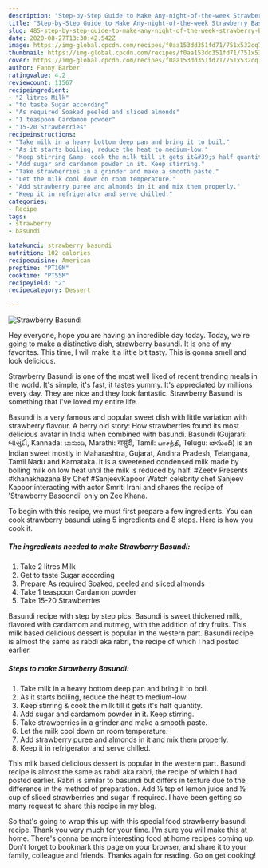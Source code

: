```yaml
---
description: "Step-by-Step Guide to Make Any-night-of-the-week Strawberry Basundi"
title: "Step-by-Step Guide to Make Any-night-of-the-week Strawberry Basundi"
slug: 485-step-by-step-guide-to-make-any-night-of-the-week-strawberry-basundi
date: 2020-08-27T13:30:42.542Z
image: https://img-global.cpcdn.com/recipes/f0aa153dd351fd71/751x532cq70/strawberry-basundi-recipe-main-photo.jpg
thumbnail: https://img-global.cpcdn.com/recipes/f0aa153dd351fd71/751x532cq70/strawberry-basundi-recipe-main-photo.jpg
cover: https://img-global.cpcdn.com/recipes/f0aa153dd351fd71/751x532cq70/strawberry-basundi-recipe-main-photo.jpg
author: Fanny Barber
ratingvalue: 4.2
reviewcount: 11567
recipeingredient:
- "2 litres Milk"
- "to taste Sugar according"
- "As required Soaked peeled and sliced almonds"
- "1 teaspoon Cardamon powder"
- "15-20 Strawberries"
recipeinstructions:
- "Take milk in a heavy bottom deep pan and bring it to boil."
- "As it starts boiling, reduce the heat to medium-low."
- "Keep stirring &amp; cook the milk till it gets it&#39;s half quantity."
- "Add sugar and cardamom powder in it. Keep stirring."
- "Take strawberries in a grinder and make a smooth paste."
- "Let the milk cool down on room temperature."
- "Add strawberry puree and almonds in it and mix them properly."
- "Keep it in refrigerator and serve chilled."
categories:
- Recipe
tags:
- strawberry
- basundi

katakunci: strawberry basundi 
nutrition: 102 calories
recipecuisine: American
preptime: "PT10M"
cooktime: "PT55M"
recipeyield: "2"
recipecategory: Dessert

---
```



![Strawberry Basundi](https://img-global.cpcdn.com/recipes/f0aa153dd351fd71/751x532cq70/strawberry-basundi-recipe-main-photo.jpg)

Hey everyone, hope you are having an incredible day today. Today, we're going to make a distinctive dish, strawberry basundi. It is one of my favorites. This time, I will make it a little bit tasty. This is gonna smell and look delicious.

Strawberry Basundi is one of the most well liked of recent trending meals in the world. It's simple, it's fast, it tastes yummy. It's appreciated by millions every day. They are nice and they look fantastic. Strawberry Basundi is something that I've loved my entire life.

Basundi is a very famous and popular sweet dish with little variation with strawberry flavour. A berry old story: How strawberries found its most delicious avatar in India when combined with basundi. Basundi (Gujarati: બાસુંદી, Kannada: ಬಾಸುಂಡಿ, Marathi: बासुंदी, Tamil: பாசந்தி, Telugu: బాసుంది) is an Indian sweet mostly in Maharashtra, Gujarat, Andhra Pradesh, Telangana, Tamil Nadu and Karnataka. It is a sweetened condensed milk made by boiling milk on low heat until the milk is reduced by half. #Zeetv Presents #khanakhazana By Chef #SanjeevKapoor Watch celebrity chef Sanjeev Kapoor interacting with actor Smriti Irani and shares the recipe of &#39;Strawberry Basoondi&#39; only on Zee Khana.


To begin with this recipe, we must first prepare a few ingredients. You can cook strawberry basundi using 5 ingredients and 8 steps. Here is how you cook it.

<!--inarticleads1-->

##### The ingredients needed to make Strawberry Basundi:

1. Take 2 litres Milk
1. Get to taste Sugar according
1. Prepare As required Soaked, peeled and sliced almonds
1. Take 1 teaspoon Cardamon powder
1. Take 15-20 Strawberries


Basundi recipe with step by step pics. Basundi is sweet thickened milk, flavored with cardamom and nutmeg, with the addition of dry fruits. This milk based delicious dessert is popular in the western part. Basundi recipe is almost the same as rabdi aka rabri, the recipe of which I had posted earlier. 

<!--inarticleads2-->

##### Steps to make Strawberry Basundi:

1. Take milk in a heavy bottom deep pan and bring it to boil.
1. As it starts boiling, reduce the heat to medium-low.
1. Keep stirring &amp; cook the milk till it gets it&#39;s half quantity.
1. Add sugar and cardamom powder in it. Keep stirring.
1. Take strawberries in a grinder and make a smooth paste.
1. Let the milk cool down on room temperature.
1. Add strawberry puree and almonds in it and mix them properly.
1. Keep it in refrigerator and serve chilled.


This milk based delicious dessert is popular in the western part. Basundi recipe is almost the same as rabdi aka rabri, the recipe of which I had posted earlier. Rabri is similar to basundi but differs in texture due to the difference in the method of preparation. Add ½ tsp of lemon juice and ½ cup of sliced strawberries and sugar if required. I have been getting so many request to share this recipe in my blog. 

So that's going to wrap this up with this special food strawberry basundi recipe. Thank you very much for your time. I'm sure you will make this at home. There's gonna be more interesting food at home recipes coming up. Don't forget to bookmark this page on your browser, and share it to your family, colleague and friends. Thanks again for reading. Go on get cooking!
